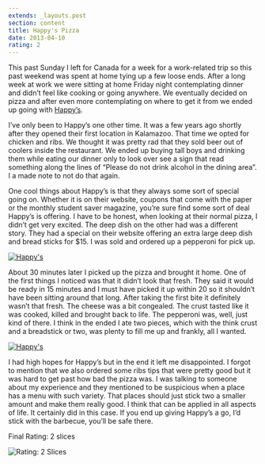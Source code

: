 ```yaml
---
extends: _layouts.post
section: content
title: Happy's Pizza
date: 2013-04-10
rating: 2
---
```


This past Sunday I left for Canada for a week for a work-related trip so this past weekend was spent at home tying up a few loose ends. After a long week at work we were sitting at home Friday night contemplating dinner and didn’t feel like cooking or going anywhere. We eventually decided on pizza and after even more contemplating on where to get it from we ended up going with [Happy’s](http://www.happyspizza.com/).

I’ve only been to Happy’s one other time. It was a few years ago shortly after they opened their first location in Kalamazoo. That time we opted for chicken and ribs. We thought it was pretty rad that they sold beer out of coolers inside the restaurant. We ended up buying tall boys and drinking them while eating our dinner only to look over see a sign that read something along the lines of “Please do not drink alcohol in the dining area”. I a made note to not do that again.

One cool things about Happy’s is that they always some sort of special going on. Whether it is on their website, coupons that come with the paper or the monthly student saver magazine, you’re sure find some sort of deal Happy’s is offering. I have to be honest, when looking at their normal pizza, I didn’t get very excited. The deep dish on the other had was a different story. They had a special on their website offering an extra large deep dish and bread sticks for $15. I was sold and ordered up a pepperoni for pick up.

[![Happy's](http://farm9.staticflickr.com/8119/8623787560_111e144a39.jpg)](http://www.flickr.com/photos/joefearnley/8623787560/ "Happy's by joefearnley, on Flickr")

About 30 minutes later I picked up the pizza and brought it home. One of the first things I noticed was that it didn’t look that fresh. They said it would be ready in 15 minutes and I must have picked it up within 20 so it shouldn’t have been sitting around that long. After taking the first bite it definitely wasn’t that fresh. The cheese was a bit congealed. The crust tasted like it was cooked, killed and brought back to life. The pepperoni was, well, just kind of there. I think in the ended I ate two pieces, which with the think crust and a breadstick or two, was plenty to fill me up and frankly, all I wanted.

[![Happy's](http://farm9.staticflickr.com/8381/8623788758_e56481e77d.jpg)](http://www.flickr.com/photos/joefearnley/8623788758/ "Happy's by joefearnley, on Flickr")

I had high hopes for Happy’s but in the end it left me disappointed. I forgot to mention that we also ordered some ribs tips that were pretty good but it was hard to get past how bad the pizza was. I was talking to someone about my experience and they mentioned to be suspicious when a place has a menu with such variety. That places should just stick two a smaller amount and make them really good. I think that can be applied in all aspects of life. It certainly did in this case. If you end up giving Happy’s a go, I’d stick with the barbecue, you’ll be safe there.

Final Rating: 2 slices

![Rating: 2 Slices](/assets/img/pizza2_sm.jpg)